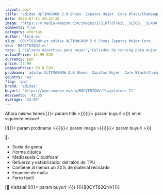 ```yaml
---
layout: post
title: 'adidas ULTIMASHOW 2.0 Shoes  Zapatos Mujer  Core Black/Champagne Met./Core Black  40 EU'
date: 2025-07-14 20:32:16
image: 'https://m.media-amazon.com/images/I/31HfJ8lxGzL._SL500_._SL400_.jpg'
comments: true
category: ofertas
author: 'tole.es'
slug: 'B0CYT82QNV-es adidas ULTIMASHOW 2.0 Shoes Zapatos Mujer Core...'
sku: 'B0CYT82QNV-es'
tags: [ 'Calzado deportivo para mujer','Calzados de running para mujer','Calzados para correr en asfalto para mujer','Moda','Moda Mujer','Zapatillas deportivas y de moda para mujer','Zapatos para mujer','adidas','zapatos','🇪🇸', ]
actualPrice: 33.99 EUR
currency: EUR
price: 33.99
comparePrice: 60.0 EUR
prodname: 'adidas ULTIMASHOW 2.0 Shoes  Zapatos Mujer  Core Black/Champagne Met./Core Black  40 EU'
country: 'es'
flag: '🇪🇸'
brand: 'adidas'
buyurl: 'https://www.amazon.es/dp/B0CYT82QNV/?tag=tolees-21'
descuento: '43.35'
average: '33.99'
---
```


Ahora mismo tienes [{{< param title >}}]({{< param buyurl >}}) en el siguiente enlace!

[![{{< param prodname >}}]({{< param image >}})]({{< param buyurl >}})

🔎:

- Suela de goma
- Horma clásica
- Mediasuela Cloudfoam
- Refuerzo y estabilizador del talón de TPU
- Contiene al menos un 20% de material reciclado
- Empeine de malla
- Forro textil

[🛒 Visítala!!!]({{< param buyurl >}})
{{<world>}}B0CYT82QNV{{</world>}}
